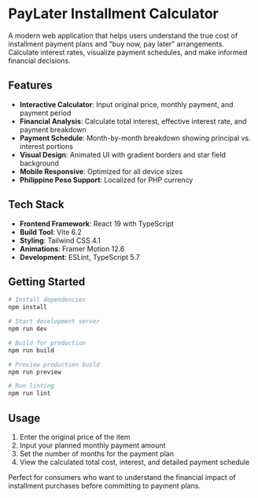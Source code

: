 # PayLater Installment Calculator

A modern web application that helps users understand the true cost of installment payment plans and "buy now, pay later" arrangements. Calculate interest rates, visualize payment schedules, and make informed financial decisions.

## Features

- **Interactive Calculator**: Input original price, monthly payment, and payment period
- **Financial Analysis**: Calculate total interest, effective interest rate, and payment breakdown
- **Payment Schedule**: Month-by-month breakdown showing principal vs. interest portions
- **Visual Design**: Animated UI with gradient borders and star field background
- **Mobile Responsive**: Optimized for all device sizes
- **Philippine Peso Support**: Localized for PHP currency

## Tech Stack

- **Frontend Framework**: React 19 with TypeScript
- **Build Tool**: Vite 6.2
- **Styling**: Tailwind CSS 4.1
- **Animations**: Framer Motion 12.6
- **Development**: ESLint, TypeScript 5.7

## Getting Started

```bash
# Install dependencies
npm install

# Start development server
npm run dev

# Build for production
npm run build

# Preview production build
npm run preview

# Run linting
npm run lint
```

## Usage

1. Enter the original price of the item
2. Input your planned monthly payment amount
3. Set the number of months for the payment plan
4. View the calculated total cost, interest, and detailed payment schedule

Perfect for consumers who want to understand the financial impact of installment purchases before committing to payment plans.
